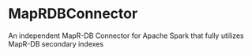 # MapRDBConnector
An independent MapR-DB Connector for Apache Spark that fully utilizes MapR-DB secondary indexes
